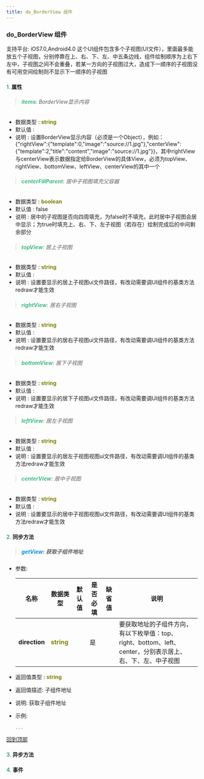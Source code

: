 ```yaml
---
title: do_BorderView 组件
---
```


### do_BorderView 组件

 支持平台: iOS7.0,Android4.0
 这个UI组件包含多个子视图(UI文件），里面最多能放五个子视图，分别停靠在上、右、下、左、中五条边线，组件绘制顺序为上右下左中，子视图之间不会重叠，若某一方向的子视图过大，造成下一顺序的子视图没有可用空间绘制则不显示下一顺序的子视图

#### <font color ='#40A977'>**1.**</font> 属性

>###### <font color ='#42b983'>**items**</font>: BorderView显示内容

- 数据类型 : <font color ='#808000'>**string**</font>
- 默认值 : 
- 说明 : 设置BorderView显示内容（必须是一个Object），例如：
{"rightView":{"template":0,"image":"source://1.jpg"},"centerView":{"template":2,"title":"content","image":"source://1.jpg"}}，其中rightView与centerView表示数据指定给BorderView的具体View，必须为topView、rightView、bottomView、leftView、centerView的其中一个

>###### <font color ='#42b983'>**centerFillParent**</font>: 居中子视图填充父容器

- 数据类型 : <font color ='#808000'>**boolean**</font>
- 默认值 : false
- 说明 : 居中的子视图是否向四周填充，为false时不填充，此时居中子视图会居中显示；为true时填充上、右、下、左子视图（若存在）绘制完成后的中间剩余部分

>###### <font color ='#42b983'>**topView**</font>: 居上子视图

- 数据类型 : <font color ='#808000'>**string**</font>
- 默认值 : 
- 说明 : 设置要显示的居上子视图ui文件路径，有改动需要调UI组件的基类方法redraw才能生效

>###### <font color ='#42b983'>**rightView**</font>: 居右子视图

- 数据类型 : <font color ='#808000'>**string**</font>
- 默认值 : 
- 说明 : 设置要显示的居右子视图ui文件路径，有改动需要调UI组件的基类方法redraw才能生效

>###### <font color ='#42b983'>**bottomView**</font>: 居下子视图

- 数据类型 : <font color ='#808000'>**string**</font>
- 默认值 : 
- 说明 : 设置要显示的居下子视图ui文件路径，有改动需要调UI组件的基类方法redraw才能生效

>###### <font color ='#42b983'>**leftView**</font>: 居左子视图

- 数据类型 : <font color ='#808000'>**string**</font>
- 默认值 : 
- 说明 : 设置要显示的居左子视图视图ui文件路径，有改动需要调UI组件的基类方法redraw才能生效

>###### <font color ='#42b983'>**centerView**</font>: 居中子视图

- 数据类型 : <font color ='#808000'>**string**</font>
- 默认值 : 
- 说明 : 设置要显示的居中子视图视图ui文件路径，有改动需要调UI组件的基类方法redraw才能生效

#### <font color ='#40A977'>**2.**</font> 同步方法

>##### <font color ='#0092db'>**getView**</font>: 获取子组件地址

- 参数:

  名称 | 数据类型 |默认值|是否必填|缺省值|说明
  ---- |-------------  |----------|--------------|--------|------
  **direction** |<font color ='#808000'>**string**</font> |  | 是||要获取地址的子组件方向，有以下枚举值：top、right、bottom、left、center，分别表示居上、右、下、左、中子视图
- 返回值类型 : <font color ='#808000'>**string**</font>
- 返回值描述: 子组件地址
- 说明: 获取子组件地址
- 示例:

  ```javascript
  ...

  ```

[回到顶部](#top)

#### <font color ='#40A977'>**3.**</font> 异步方法


#### <font color ='#40A977'>**4.**</font> 事件


